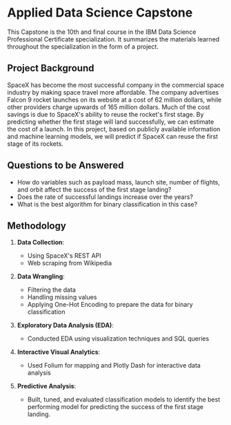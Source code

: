 # Applied Data Science Capstone

This Capstone is the 10th and final course in the IBM Data Science Professional Certificate specialization. It summarizes the materials learned throughout the specialization in the form of a project.

## Project Background

SpaceX has become the most successful company in the commercial space industry by making space travel more affordable. The company advertises Falcon 9 rocket launches on its website at a cost of 62 million dollars, while other providers charge upwards of 165 million dollars. Much of the cost savings is due to SpaceX's ability to reuse the rocket's first stage. By predicting whether the first stage will land successfully, we can estimate the cost of a launch. In this project, based on publicly available information and machine learning models, we will predict if SpaceX can reuse the first stage of its rockets.

## Questions to be Answered

- How do variables such as payload mass, launch site, number of flights, and orbit affect the success of the first stage landing?
- Does the rate of successful landings increase over the years?
- What is the best algorithm for binary classification in this case?

## Methodology

1. **Data Collection**:
   - Using SpaceX's REST API
   - Web scraping from Wikipedia

2. **Data Wrangling**:
   - Filtering the data
   - Handling missing values
   - Applying One-Hot Encoding to prepare the data for binary classification

3. **Exploratory Data Analysis (EDA)**:
   - Conducted EDA using visualization techniques and SQL queries

4. **Interactive Visual Analytics**:
   - Used Folium for mapping and Plotly Dash for interactive data analysis

5. **Predictive Analysis**:
   - Built, tuned, and evaluated classification models to identify the best performing model for predicting the success of the first stage landing.
